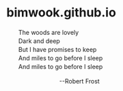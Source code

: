 # bimwook.github.io

 　　The woods are lovely  
 　　Dark and deep  
 　　But I have promises to keep  
 　　And miles to go before I sleep  
 　　And miles to go before I sleep  
    
 　　 　　 　　 　　--Robert Frost  
